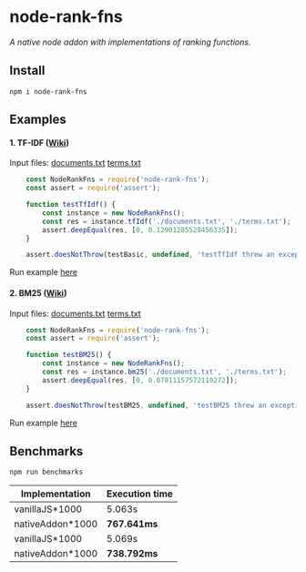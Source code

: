 # node-rank-fns
<i>A native node addon with implementations of ranking functions.</i>

## Install 
`npm i node-rank-fns`

## Examples 

#### 1. TF-IDF ([Wiki](https://en.wikipedia.org/wiki/Tf%E2%80%93idf#Example_of_tf%E2%80%93idf))
Input files:
[documents.txt](https://github.com/D-Andreev/node-rank-fns/blob/master/test/documents.txt)
[terms.txt](https://github.com/D-Andreev/node-rank-fns/blob/master/test/terms.txt)
```js
    const NodeRankFns = require('node-rank-fns');
    const assert = require('assert');

    function testTfIdf() {
        const instance = new NodeRankFns();
        const res = instance.tfIdf('./documents.txt', './terms.txt');
        assert.deepEqual(res, [0, 0.12901285528456335]);
    }

    assert.doesNotThrow(testBasic, undefined, 'testTfIdf threw an exception');
```
Run example [here](https://github.com/D-Andreev/node-rank-fns/blob/master/test/index.js)

#### 2. BM25 ([Wiki](https://en.wikipedia.org/wiki/Okapi_BM25))
Input files:
[documents.txt](https://github.com/D-Andreev/node-rank-fns/blob/master/test/documents.txt)
[terms.txt](https://github.com/D-Andreev/node-rank-fns/blob/master/test/terms.txt)
```js
    const NodeRankFns = require('node-rank-fns');
    const assert = require('assert');

    function testBM25() {
        const instance = new NodeRankFns();
        const res = instance.bm25('./documents.txt', './terms.txt');
        assert.deepEqual(res, [0, 0.07811157572119272]);
    }

    assert.doesNotThrow(testBM25, undefined, 'testBM25 threw an exception');
```
Run example [here](https://github.com/D-Andreev/node-rank-fns/blob/master/test/index.js)

## Benchmarks
`npm run benchmarks`

| Implementation   | Execution time   |
| ---------------- | ---------------- |
| vanillaJS*1000   | 5.063s           |
| nativeAddon*1000 | <b>767.641ms</b> |
| vanillaJS*1000   | 5.069s           |
| nativeAddon*1000 | <b>738.792ms</b> |
